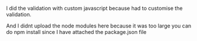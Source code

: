 #
I did the validation with custom javascript because had to customise the validation.

And I didnt upload the node modules here because it was too large you can do npm install since I have attached the package.json file
